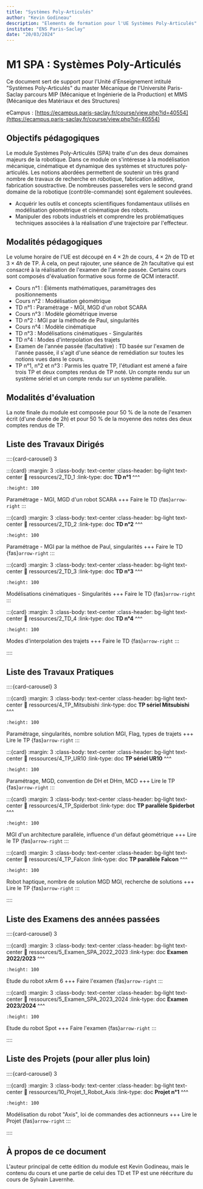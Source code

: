 ```yaml
---
title: "Systèmes Poly-Articulés"
author: "Kevin Godineau"
description: "Elements de formation pour l'UE Systèmes Poly-Articulés"
institute: "ENS Paris-Saclay"
date: "20/03/2024"
---
```


# M1 SPA : Systèmes Poly-Articulés

Ce document sert de support pour l'Unité d'Enseignement intitulé "Systèmes Poly-Articulés" du master Mécanique de l'Université Paris-Saclay parcours MIP (Mécanique et Ingénierie de la Production) et MMS (Mécanique des Matériaux et des Structures)

eCampus : [https://ecampus.paris-saclay.fr/course/view.php?id=40554](https://ecampus.paris-saclay.fr/course/view.php?id=40554)

## Objectifs pédagogiques

Le module Systèmes Poly-Articulés (SPA) traite d'un des deux domaines majeurs de la robotique. Dans ce module on s'intéresse à la modélisation mécanique, cinématique et dynamique des systèmes et structures poly-articulés. Les notions abordées permettent de soutenir un très grand nombre de travaux de recherche en robotique, fabrication additive, fabrication soustractive. De nombreuses passerelles vers le second grand domaine de la robotique (contrôle-commande) sont également soulevées. 

- Acquérir les outils et concepts scientifiques fondamentaux utilisés en modélisation géométrique et cinématique des robots. 
- Manipuler des robots industriels et comprendre les problématiques techniques associées à la réalisation d'une trajectoire par l'effecteur. 

## Modalités pédagogiques

Le volume horaire de l'UE est découpé en $4 \times 2h$ de cours, $4 \times 2h$ de TD et $3 \times 4h$ de TP. À cela, on peut rajouter, une séance de $2h$ facultative qui est consacré à la réalisation de l'examen de l'année passée. Certains cours sont composés d'évaluation formative sous forme de QCM interactif.

- Cours n°1 : Éléments mathématiques, paramétrages des positionnements
- Cours n°2 : Modélisation géométrique 
- TD n°1 : Paramétrage - MGI, MGD d'un robot SCARA
- Cours n°3 : Modèle géométrique inverse
- TD n°2 : MGI par la méthode de Paul, singularités
- Cours n°4 : Modèle cinématique
- TD n°3 : Modélisations cinématiques - Singularités
- TD n°4 : Modes d'interpolation des trajets
- Examen de l'année passée (facultative) : TD basée sur l'examen de l'année passée, il s'agit d'une séance de remédiation sur toutes les notions vues dans le cours.
- TP n°1, n°2 et n°3 : Parmis les quatre TP, l'étudiant est amené a faire trois TP et deux comptes rendus de TP noté. Un compte rendu sur un système sériel et un compte rendu sur un système parallèle. 

## Modalités d'évaluation

La note finale du module est composée pour 50 % de la note de l'examen écrit (d'une durée de $2h$) et pour 50 % de la moyenne des notes des deux comptes rendus de TP.

## Liste des Travaux Dirigés

::::{card-carousel} 3

:::{card}
:margin: 3
:class-body: text-center
:class-header: bg-light text-center
:link: ressources/2_TD_1
:link-type: doc
**TD n°1**
^^^
```{image} https://www.fanuc.eu/~/media/corporate/products/robots/scara/sr-6ia-c/sr-6ia_c_l.png
:height: 100
```

Paramétrage - MGI, MGD d'un robot SCARA
+++
Faire le TD {fas}`arrow-right`
:::

:::{card}
:margin: 3
:class-body: text-center
:class-header: bg-light text-center
:link: ressources/2_TD_2
:link-type: doc
**TD n°2**
^^^
```{image} https://www.fsi-france.fr/wp-content/uploads/2019/11/csm_tx200-6-axis-robotic-arm-pim-2x-50249-jpg-orig_d32898df3c.jpg
:height: 100
```

Paramétrage - MGI par la méthoe de Paul, singularités
+++
Faire le TD {fas}`arrow-right`
:::

:::{card}
:margin: 3
:class-body: text-center
:class-header: bg-light text-center
:link: ressources/2_TD_3
:link-type: doc
**TD n°3**
^^^
```{image} https://www.evsrobot.com/wp-content/uploads/2024/01/6kg-Payload-600mm-4-Axis-Universal-SCARA-Robot.png
:height: 100
```

Modélisations cinématiques - Singularités
+++
Faire le TD {fas}`arrow-right`
:::

:::{card}
:margin: 3
:class-body: text-center
:class-header: bg-light text-center
:link: ressources/2_TD_4
:link-type: doc
**TD n°4**
^^^
```{image} https://www.usinenouvelle.com/expo/img/fraiseuse-usinage-lourd-whb-1000-012221895-product_zoom.jpg
:height: 100
```

Modes d'interpolation des trajets
+++
Faire le TD {fas}`arrow-right`
:::

::::

## Liste des Travaux Pratiques

::::{card-carousel} 3

:::{card}
:margin: 3
:class-body: text-center
:class-header: bg-light text-center
:link: ressources/4_TP_Mitsubishi
:link-type: doc
**TP sériel Mitsubishi**
^^^
```{image} ressources/img/TP_Mitsubishi/RV4FL.jpg
:height: 100
```
Paramétrage, singularités, nombre solution MGI, Flag, types de trajets
+++
Lire le TP {fas}`arrow-right`
:::

:::{card}
:margin: 3
:class-body: text-center
:class-header: bg-light text-center
:link: ressources/4_TP_UR10
:link-type: doc
**TP sériel UR10**
^^^
```{image} ressources/img/TP_UR10/UR10.png
:height: 100
```
Paramétrage, MGD, convention de DH et DHm, MCD
+++
Lire le TP {fas}`arrow-right`
:::

:::{card}
:margin: 3
:class-body: text-center
:class-header: bg-light text-center
:link: ressources/4_TP_Spiderbot
:link-type: doc
**TP parallèle Spiderbot**
^^^
```{image} ressources/img/TP_Spiderbot/PhotoSupport.png
:height: 100
```
MGI d'un architecture parallèle, influence d'un défaut géométrique
+++
Lire le TP {fas}`arrow-right`
:::

:::{card}
:margin: 3
:class-body: text-center
:class-header: bg-light text-center
:link: ressources/4_TP_Falcon
:link-type: doc
**TP parallèle Falcon**
^^^
```{image} ressources/img/TP_Falcon/falcon.png
:height: 100
```
Robot haptique, nombre de solution MGD MGI, recherche de solutions
+++
Lire le TP {fas}`arrow-right`
:::

::::

## Liste des Examens des années passées

::::{card-carousel} 3

:::{card}
:margin: 3
:class-body: text-center
:class-header: bg-light text-center
:link: ressources/5_Examen_SPA_2022_2023
:link-type: doc
**Examen 2022/2023**
^^^
```{image} ressources/img/Examen_2022_2023/xArm7.jpg
:height: 100
```
Etude du robot xArm 6
+++
Faire l'examen {fas}`arrow-right`
:::

:::{card}
:margin: 3
:class-body: text-center
:class-header: bg-light text-center
:link: ressources/5_Examen_SPA_2023_2024
:link-type: doc
**Examen 2023/2024**
^^^
```{image} ressources/img/Examen_2023_2024/spot-payloads-mobile.png
:height: 100
```
Etude du robot Spot
+++
Faire l'examen {fas}`arrow-right`
:::

::::


## Liste des Projets (pour aller plus loin)

::::{card-carousel} 3

:::{card}
:margin: 3
:class-body: text-center
:class-header: bg-light text-center
:link: ressources/10_Projet_1_Robot_Axis
:link-type: doc
**Projet n°1**
^^^
```{image} ressources/img/Projet1/P1_Axis.jpg
:height: 100
```
Modélisation du robot "Axis", loi de commandes des actionneurs
+++
Lire le Projet {fas}`arrow-right`
:::

::::

## À propos de ce document

L'auteur principal de cette édition du module est Kevin Godineau, mais le contenu du cours et une partie de celui des TD et TP est une réécriture du cours de Sylvain Lavernhe.





